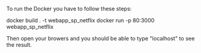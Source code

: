 To run the Docker you have to follow these steps:

docker build . -t webapp_sp_netflix
docker run -p 80:3000 webapp_sp_netflix

Then open your browers and you should be able to type "localhost" to see the result.